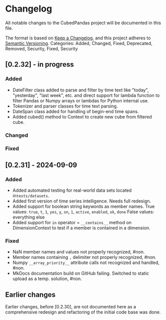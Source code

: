 # Changelog

All notable changes to the CubedPandas project will be documented in this file.

The format is based on [Keep a Changelog](https://keepachangelog.com/en/1.0.0/),
and this project adheres to [Semantic Versioning](https://semver.org/spec/v2.0.0.html).
Categories: Added, Changed, Fixed, Deprecated, Removed, Security, Fixed, Security

## [0.2.32] - in progress

### Added

- DateFilter class added to parse and filter by time text like "today", "yesterday", "last week", etc.
  and direct support for lambda function to filter Pandas or Numpy arrays or lambdas for Python internal use.
- Tokenizer and parser classes for time text parsing.
- DateSpan class added for handling of begin-end time spans.
- Added cubed() method to Context to create new cube from filtered cube.
### Changed
### Fixed


## [0.2.31] - 2024-09-09

### Added
- Added automated testing for real-world data sets located in`tests/datasets`.
- Added first version of time series intelligence. Needs full redesign.
- Added support for boolean string keywords as member names.
  True values: `true`, `t`, `1`, `yes`, `y`, `on`, `1`, `active`, `enabled`, `ok`, `done`
  False values: everything else
- Added support for `in` operator = `__contains__` method on DimensionContext to test
  if a member is contained in a dimension.
### Fixed
- NaN member names and values not properly recognized, #non.
- Member names containing `,` delimiter not properly recognized, #non.
- Numpy `__array_priority__` attribute calls not recognized and handled, #non.
- MkDocs documentation build on GitHub failing. Switched to static upload as a temp. solution, #non.


## Earlier changes

Earlier changes, before [0.2.30], are not documented here as a comprehensive
redesign and refactoring of the initial code base was done.
